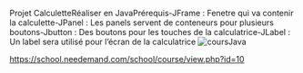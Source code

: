 Projet CalculetteRéaliser en JavaPrérequis-JFrame : Fenetre qui va contenir la calculette-JPanel : Les panels servent de conteneurs pour plusieurs boutons-Jbutton : Des boutons pour les touches de la calculatrice-JLabel : Un label sera utilisé pour l’écran de la calculatrice
![coursJava](/cda-html/main/assets/coursHTML.png)

https://school.needemand.com/school/course/view.php?id=10
